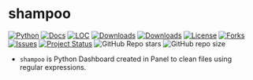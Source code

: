 # shampoo

[![Python](https://img.shields.io/pypi/pyversions/shampoo)](https://img.shields.io/pypi/pyversions/shampoo)
[![Docs](https://img.shields.io/badge/Sphinx-Docs-Green)](https://rwsdatalab.github.io/shampoo/)
[![LOC](https://sloc.xyz/github/rwsdatalab/shampoo/?category=code)](https://github.com/rwsdatalab/shampoo/)
[![Downloads](https://static.pepy.tech/personalized-badge/shampoo?period=month&units=international_system&left_color=grey&right_color=brightgreen&left_text=PyPI%20downloads/month)](https://pepy.tech/project/shampoo)
[![Downloads](https://static.pepy.tech/personalized-badge/shampoo?period=total&units=international_system&left_color=grey&right_color=brightgreen&left_text=Downloads)](https://pepy.tech/project/shampoo)
[![License](https://img.shields.io/badge/license-MIT-green.svg)](https://github.com/rwsdatalab/shampoo/blob/master/LICENSE)
[![Forks](https://img.shields.io/github/forks/rwsdatalab/shampoo.svg)](https://github.com/rwsdatalab/shampoo/network)
[![Issues](https://img.shields.io/github/issues/rwsdatalab/shampoo.svg)](https://github.com/rwsdatalab/shampoo/issues)
[![Project Status](http://www.repostatus.org/badges/latest/active.svg)](http://www.repostatus.org/#active)
![GitHub Repo stars](https://img.shields.io/github/stars/rwsdatalab/shampoo)
![GitHub repo size](https://img.shields.io/github/repo-size/rwsdatalab/shampoo)


* ``shampoo`` is Python Dashboard created in Panel to clean files using regular expressions.



